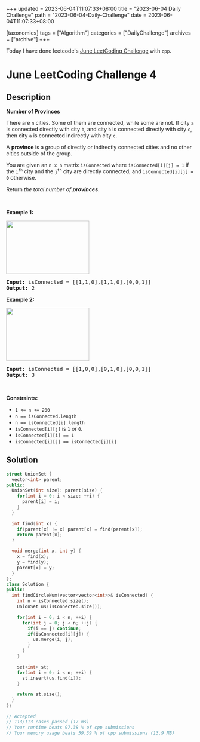 +++
updated = 2023-06-04T11:07:33+08:00
title = "2023-06-04 Daily Challenge"
path = "2023-06-04-Daily-Challenge"
date = 2023-06-04T11:07:33+08:00

[taxonomies]
tags = ["Algorithm"]
categories = ["DailyChallenge"]
archives = ["archive"]
+++

Today I have done leetcode's [June LeetCoding Challenge](https://leetcode.com/problems/number-of-provinces/) with `cpp`.

<!-- more -->

# June LeetCoding Challenge 4

## Description

**Number of Provinces**

<p>There are <code>n</code> cities. Some of them are connected, while some are not. If city <code>a</code> is connected directly with city <code>b</code>, and city <code>b</code> is connected directly with city <code>c</code>, then city <code>a</code> is connected indirectly with city <code>c</code>.</p>

<p>A <strong>province</strong> is a group of directly or indirectly connected cities and no other cities outside of the group.</p>

<p>You are given an <code>n x n</code> matrix <code>isConnected</code> where <code>isConnected[i][j] = 1</code> if the <code>i<sup>th</sup></code> city and the <code>j<sup>th</sup></code> city are directly connected, and <code>isConnected[i][j] = 0</code> otherwise.</p>

<p>Return <em>the total number of <strong>provinces</strong></em>.</p>

<p>&nbsp;</p>
<p><strong class="example">Example 1:</strong></p>
<img alt="" src="https://assets.leetcode.com/uploads/2020/12/24/graph1.jpg" style="width: 222px; height: 142px;" />
<pre>
<strong>Input:</strong> isConnected = [[1,1,0],[1,1,0],[0,0,1]]
<strong>Output:</strong> 2
</pre>

<p><strong class="example">Example 2:</strong></p>
<img alt="" src="https://assets.leetcode.com/uploads/2020/12/24/graph2.jpg" style="width: 222px; height: 142px;" />
<pre>
<strong>Input:</strong> isConnected = [[1,0,0],[0,1,0],[0,0,1]]
<strong>Output:</strong> 3
</pre>

<p>&nbsp;</p>
<p><strong>Constraints:</strong></p>

<ul>
	<li><code>1 &lt;= n &lt;= 200</code></li>
	<li><code>n == isConnected.length</code></li>
	<li><code>n == isConnected[i].length</code></li>
	<li><code>isConnected[i][j]</code> is <code>1</code> or <code>0</code>.</li>
	<li><code>isConnected[i][i] == 1</code></li>
	<li><code>isConnected[i][j] == isConnected[j][i]</code></li>
</ul>


## Solution

``` cpp
struct UnionSet {
  vector<int> parent;
public:
  UnionSet(int size): parent(size) {
    for(int i = 0; i < size; ++i) {
      parent[i] = i;
    }
  }

  int find(int x) {
    if(parent[x] != x) parent[x] = find(parent[x]);
    return parent[x];
  }

  void merge(int x, int y) {
    x = find(x);
    y = find(y);
    parent[x] = y;
  }
};
class Solution {
public:
  int findCircleNum(vector<vector<int>>& isConnected) {
    int n = isConnected.size();
    UnionSet us(isConnected.size());

    for(int i = 0; i < n; ++i) {
      for(int j = 0; j < n; ++j) {
        if(i == j) continue;
        if(isConnected[i][j]) {
          us.merge(i, j);
        }
      }
    }

    set<int> st;
    for(int i = 0; i < n; ++i) {
      st.insert(us.find(i));
    }

    return st.size();
  }
};

// Accepted
// 113/113 cases passed (17 ms)
// Your runtime beats 97.38 % of cpp submissions
// Your memory usage beats 59.39 % of cpp submissions (13.9 MB)
```
